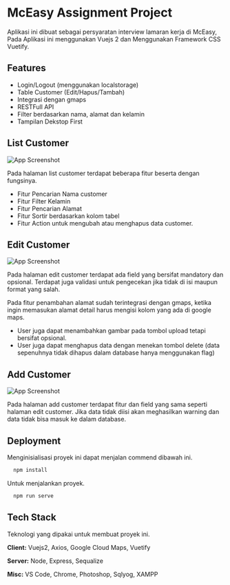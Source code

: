
# McEasy Assignment Project

Aplikasi ini dibuat sebagai persyaratan interview lamaran kerja di McEasy, Pada Aplikasi ini menggunakan Vuejs 2 dan Menggunakan Framework CSS Vuetify.


## Features

- Login/Logout (menggunakan localstorage)
- Table Customer (Edit/Hapus/Tambah)
- Integrasi dengan gmaps 
- RESTFull API
- Filter berdasarkan nama, alamat dan kelamin
- Tampilan Dekstop First

  
## List Customer

![App Screenshot](https://i.ibb.co/Vg1hHR5/list.png)

  
Pada halaman list customer terdapat beberapa fitur beserta dengan fungsinya.
- Fitur Pencarian Nama customer
- Fitur Filter Kelamin
- Fitur Pencarian Alamat
- Fitur Sortir berdasarkan kolom tabel
- Fitur Action untuk mengubah atau menghapus data customer.

## Edit Customer

![App Screenshot](https://i.ibb.co/JrYc7Xq/edit.png)

Pada halaman edit customer terdapat ada field yang bersifat mandatory dan opsional. Terdapat juga validasi untuk pengecekan jika tidak di isi maupun format yang salah.

Pada fitur penambahan alamat sudah terintegrasi dengan gmaps, ketika ingin memasukan alamat detail harus mengisi kolom yang ada di google maps. 

- User juga dapat menambahkan gambar pada tombol upload tetapi bersifat opsional.
- User juga dapat menghapus data dengan menekan tombol delete (data sepenuhnya tidak dihapus dalam database hanya menggunakan flag)

## Add Customer

![App Screenshot](https://i.ibb.co/42Z2mwT/add.png)

  
Pada halaman add customer terdapat fitur dan field yang sama seperti halaman edit customer.
Jika data tidak diisi akan meghasilkan warning dan data tidak bisa masuk ke dalam database.


## Deployment

Menginisialisasi proyek ini dapat menjalan commend dibawah ini.

```bash
  npm install
```
Untuk menjalankan proyek.

```bash
  npm run serve
```

  
## Tech Stack

Teknologi yang dipakai untuk membuat proyek ini.

**Client:** Vuejs2, Axios, Google Cloud Maps, Vuetify

**Server:** Node, Express, Sequalize

**Misc:** VS Code, Chrome, Photoshop, Sqlyog, XAMPP
  